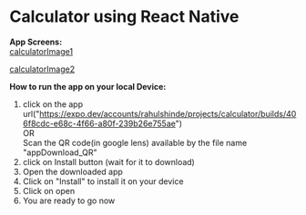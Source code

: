 # Calculator using React Native
**App Screens:**<br>
[calculatorImage1](https://drive.google.com/file/d/1yf0RwYjNX1rI2loJHqad9yfrgFXQA9s2/view?usp=drive_link)

[calculatorImage2](https://drive.google.com/file/d/1ysecFr0JclYNqWo0xaiGBJE74xvZHHfd/view?usp=sharing)


**How to run the app on your local Device:**

1. click on the app url("https://expo.dev/accounts/rahulshinde/projects/calculator/builds/406f8cdc-e68c-4f66-a80f-239b26e755ae") <br>
OR <br>
Scan the QR code(in google lens) available by the file name "appDownload_QR"
3. click on Install button (wait for it to download)
4. Open the downloaded app
5. Click on "Install" to install it on your device
6. Click on open
7. You are ready to go now 